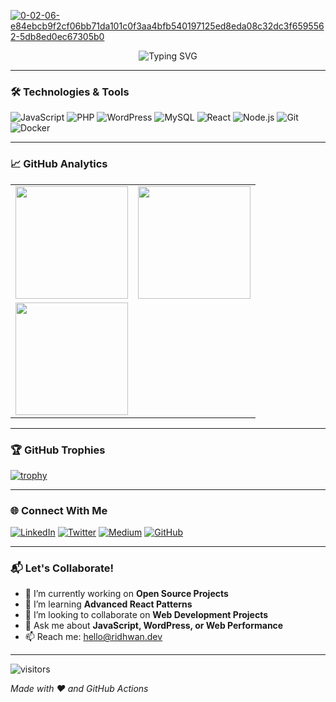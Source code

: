 
<a href="https://ibb.co.com/3YQ7vWT2"><img src="https://i.ibb.co.com/wrjR7CdV/0-02-06-e84ebcb9f2cf06bb71da101c0f3aa4bfb540197125ed8eda08c32dc3f6595562-5db8ed0ec67305b0.jpg" alt="0-02-06-e84ebcb9f2cf06bb71da101c0f3aa4bfb540197125ed8eda08c32dc3f6595562-5db8ed0ec67305b0" border="0" /></a>

<div align="center">
  <img src="https://readme-typing-svg.herokuapp.com?font=Fira+Code&size=26&duration=4000&pause=1000&color=54FF8D&center=true&vCenter=true&width=600&lines=Full+Stack+Developer;Open+Source+Contributor;Tech+Enthusiast" alt="Typing SVG" />
</div>

---

### 🛠️ Technologies & Tools

![JavaScript](https://img.shields.io/badge/-JavaScript-F7DF1E?style=flat&logo=javascript&logoColor=black)
![PHP](https://img.shields.io/badge/-PHP-777BB4?style=flat&logo=php&logoColor=white)
![WordPress](https://img.shields.io/badge/-WordPress-21759B?style=flat&logo=wordpress&logoColor=white)
![MySQL](https://img.shields.io/badge/-MySQL-4479A1?style=flat&logo=mysql&logoColor=white)
![React](https://img.shields.io/badge/-React-61DAFB?style=flat&logo=react&logoColor=black)
![Node.js](https://img.shields.io/badge/-Node.js-339933?style=flat&logo=node.js&logoColor=white)
![Git](https://img.shields.io/badge/-Git-F05032?style=flat&logo=git&logoColor=white)
![Docker](https://img.shields.io/badge/-Docker-2496ED?style=flat&logo=docker&logoColor=white)

---

### 📈 GitHub Analytics

<table align="center">
  <tr>
    <td>
      <img height="180em" src="https://github-readme-stats.vercel.app/api?username=ridhwanahsan&show_icons=true&theme=dark&hide_border=true&include_all_commits=true&count_private=true"/>
    </td>
    <td>
      <img height="180em" src="https://github-readme-streak-stats.herokuapp.com/?user=ridhwanahsan&theme=dark&hide_border=true"/>
    </td>
  </tr>
  <tr>
    <td colspan="2">
      <img height="180em" src="https://github-readme-stats.vercel.app/api/top-langs/?username=ridhwanahsan&layout=compact&theme=dark&hide_border=true&langs_count=8"/>
    </td>
  </tr>
</table>

---

### 🏆 GitHub Trophies

[![trophy](https://github-profile-trophy.vercel.app/?username=ridhwanahsan&theme=onedark&row=1&margin-w=15&margin-h=15)](https://github.com/ryo-ma/github-profile-trophy)

---

### 🌐 Connect With Me

[![LinkedIn](https://img.shields.io/badge/-LinkedIn-0A66C2?style=for-the-badge&logo=linkedin&logoColor=white)](https://linkedin.com/in/ridhwanahsan)
[![Twitter](https://img.shields.io/badge/-Twitter-1DA1F2?style=for-the-badge&logo=twitter&logoColor=white)](https://twitter.com/ridhwanahsan)
[![Medium](https://img.shields.io/badge/-Medium-000000?style=for-the-badge&logo=medium&logoColor=white)](https://medium.com/@ridhwanahsan)
[![GitHub](https://img.shields.io/badge/-GitHub-181717?style=for-the-badge&logo=github&logoColor=white)](https://github.com/ridhwanahsan)

---

### 📬 Let's Collaborate!

- 🔭 I’m currently working on **Open Source Projects**
- 🌱 I’m learning **Advanced React Patterns**
- 👯 I’m looking to collaborate on **Web Development Projects**
- 💬 Ask me about **JavaScript, WordPress, or Web Performance**
- 📫 Reach me: [hello@ridhwan.dev](mailto:hello@ridhwan.dev)

---

![visitors](https://visitor-badge.glitch.me/badge?page_id=ridhwanahsan.ridhwanahsan)

*Made with ❤️ and GitHub Actions*
